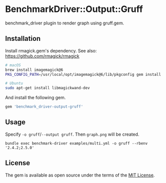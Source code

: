 # BenchmarkDriver::Output::Gruff

benchmark\_driver plugin to render graph using gruff.gem.

## Installation

Install rmagick.gem's dependency. See also: https://github.com/rmagick/rmagick

```bash
# macOS
brew install imagemagick@6
PKG_CONFIG_PATH=/usr/local/opt/imagemagick@6/lib/pkgconfig gem install rmagick

# Ubuntu
sudo apt-get install libmagickwand-dev
```

And install the following gem.

```ruby
gem 'benchmark_driver-output-gruff'
```

## Usage

Specify `-o gruff`/`--output gruff`. Then `graph.png` will be created.

```
bundle exec benchmark-driver examples/multi.yml -o gruff --rbenv '2.4.2;2.5.0'
```

## License

The gem is available as open source under the terms of the [MIT License](https://opensource.org/licenses/MIT).
